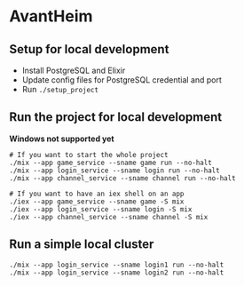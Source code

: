 # AvantHeim

## Setup for local development

* Install PostgreSQL and Elixir
* Update config files for PostgreSQL credential and port
* Run `./setup_project`

## Run the project for local development

**Windows not supported yet**

    # If you want to start the whole project
    ./mix --app game_service --sname game run --no-halt
    ./mix --app login_service --sname login run --no-halt
    ./mix --app channel_service --sname channel run --no-halt

    # If you want to have an iex shell on an app
    ./iex --app game_service --sname game -S mix
    ./iex --app login_service --sname login -S mix
    ./iex --app channel_service --sname channel -S mix

## Run a simple local cluster

    ./mix --app login_service --sname login1 run --no-halt
    ./mix --app login_service --sname login2 run --no-halt
